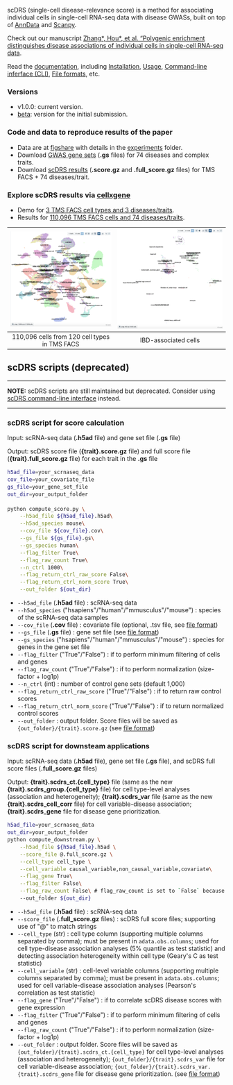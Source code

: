 <!--# scDRS <!-- omit in toc -->

scDRS (single-cell disease-relevance score) is a method for associating individual cells in single-cell RNA-seq data with disease GWASs, built on top of [AnnData](https://anndata.readthedocs.io/en/latest/) and [Scanpy](https://scanpy.readthedocs.io/en/stable/). 

Check out our manuscript [Zhang*, Hou*, et al. “Polygenic enrichment distinguishes disease associations of individual cells in single-cell RNA-seq data](https://www.biorxiv.org/content/10.1101/2021.09.24.461597v1).

Read the [documentation](https://martinjzhang.github.io/scDRS/), including [Installation](https://martinjzhang.github.io/scDRS/index.html#installation), [Usage](https://martinjzhang.github.io/scDRS/index.html#usage), [Command-line inferface (CLI)](https://martinjzhang.github.io/scDRS/reference_cli.html#), [File formats](https://martinjzhang.github.io/scDRS/file_format.html), etc. 

### Versions
- v1.0.0: current version. 
- [beta](https://github.com/martinjzhang/scDRS/tree/v0.1): version for the initial submission.


### Code and data to reproduce results of the paper
- Data are at [figshare](https://figshare.com/projects/Single-cell_Disease_Relevance_Score_scDRS_/118902) with details in the [experiments](./experiments) folder.
- Download [GWAS gene sets](https://figshare.com/articles/dataset/scDRS_data_release_092121/16664080?file=30853708) (**.gs** files) for 74 diseases and complex traits.
- Download [scDRS results](https://figshare.com/articles/dataset/scDRS_data_release_092121_score_file_tmsfacs/16664077) (**.score.gz** and **.full_score.gz** files) for TMS FACS + 74 diseases/trait.

### Explore scDRS results via [cellxgene](https://chanzuckerberg.github.io/cellxgene/)
- Demo for [3 TMS FACS cell types and 3 diseases/traits](https://scdrs-demo.herokuapp.com/).
- Results for [110,096 TMS FACS cells and 74 diseases/traits](https://scdrs-tms-facs.herokuapp.com/).

| <img src="./docs/images/cellxgene.tmsfacs.png" alt="cellxgene" style="width:100%"> | <img src="./docs/images/cellxgene.tmsfacs_ibd.png" alt="cellxgene" style="width:100%"> |
| :--------------------------------------------------------------------------------: | :------------------------------------------------------------------------------------: |
|                   110,096 cells from 120 cell types in TMS FACS                    |                                  IBD-associated cells                                  |


<!--# Table of contents <!-- omit in toc -->
<!-- - [Installation](#installation)
- [Within python scDRS demo](#within-python-scdrs-demo)
- [Command line interface for scDRS score calculation](#command-line-interface-for-scdrs-score-calculation)
- [Command line interface for scDRS downsteam applications](#command-line-interface-for-scdrs-downsteam-applications)
- [File formats](#file-formats)
  - [scDRS input files](#scdrs-input-files)
  - [scDRS output files](#scdrs-output-files)
 -->
 
<!---
# Installation
Install from github:
```sh
git clone https://github.com/martinjzhang/scDRS.git
cd scDRS; pip install -e .
# Current version under development; switch to submission version
# https://github.com/martinjzhang/scDRS/releases/tag/v0.1
git checkout -b initial_submission v0.1 
```

Quick test:
```sh
python -m pytest tests/test_scdrs.py -p no:warnings
```

Install from PyPI (coming soon)
-->


<!---
# Within python scDRS demo 

We attach a toy example as follows, see [Documentation](https://martinjzhang.github.io/scDRS/reference.html) for detailed information.

```python
import os
import pandas as pd
from anndata import read_h5ad
import scdrs

# Load data
DATA_PATH = scdrs.__path__[0]
adata = read_h5ad(os.path.join(DATA_PATH, "data/toydata_mouse.h5ad"))
df_gs = pd.read_csv(os.path.join(DATA_PATH, "data/toydata_mouse.gs"), sep="\t")

# Compute scDRS gene-level and cell-level statistics
scdrs.method.compute_stats(adata)

# Compute scDRS results
gene_list = df_gs["GENESET"].values[0].split(",")
df_res = scdrs.method.score_cell(adata, gene_list)
print(df_res.iloc[:4])
```

The expected output is (see below for format of **.score.gz** file):
  |                 index                 | raw_score | norm_score | mc_pval  |   pval   | nlog10_pval |  zscore  |
  | :-----------------------------------: | :-------: | :--------: | :------: | :------: | :---------: | :------: |
  |      N1.MAA000586.3_8_M.1.1-1-1       | 5.495287  |  4.136498  | 0.001996 | 0.000067 |  4.176120   | 3.820235 |
  |       F10.D041911.3_8_M.1.1-1-1       | 5.507245  |  4.878401  | 0.001996 | 0.000067 |  4.176120   | 3.820235 |
  | A17_B002755_B007347_S17.mm10-plus-7-0 | 5.379276  |  3.338063  | 0.003992 | 0.000800 |  3.096939   | 3.155926 |
  |    C22_B003856_S298_L004.mus-2-0-1    | 5.443514  |  4.537418  | 0.001996 | 0.000067 |  4.176120   | 3.820235 |
-->


## scDRS scripts (deprecated) 
---
**NOTE:** scDRS scripts are still maintained but deprecated. Consider using [scDRS command-line interface](https://martinjzhang.github.io/scDRS/reference_cli.html) instead.

---

### scDRS script for score calculation 
Input: scRNA-seq data (**.h5ad** file) and gene set file (**.gs** file)

Output: scDRS score file (**{trait}.score.gz** file) and full score file (**{trait}.full_score.gz** file) for each trait in the **.gs** file

```sh
h5ad_file=your_scrnaseq_data
cov_file=your_covariate_file
gs_file=your_gene_set_file
out_dir=your_output_folder

python compute_score.py \
    --h5ad_file ${h5ad_file}.h5ad\
    --h5ad_species mouse\
    --cov_file ${cov_file}.cov\
    --gs_file ${gs_file}.gs\
    --gs_species human\
    --flag_filter True\
    --flag_raw_count True\
    --n_ctrl 1000\
    --flag_return_ctrl_raw_score False\
    --flag_return_ctrl_norm_score True\
    --out_folder ${out_dir}
```

- `--h5ad_file` (**.h5ad** file) : scRNA-seq data
- `--h5ad_species` ("hsapiens"/"human"/"mmusculus"/"mouse") : species of the scRNA-seq data samples
- `--cov_file` (**.cov** file) : covariate file (optional, .tsv file, see [file format](https://martinjzhang.github.io/scDRS/file_format.html))
- `--gs_file` (**.gs** file) : gene set file (see [file format](https://martinjzhang.github.io/scDRS/file_format.html))
- `--gs_species` ("hsapiens"/"human"/"mmusculus"/"mouse") : species for genes in the gene set file 
- `--flag_filter` ("True"/"False") : if to perform minimum filtering of cells and genes
- `--flag_raw_count` ("True"/"False") : if to perform normalization (size-factor + log1p)
- `--n_ctrl` (int) : number of control gene sets (default 1,000)
- `--flag_return_ctrl_raw_score` ("True"/"False") : if to return raw control scores
- `--flag_return_ctrl_norm_score` ("True"/"False") : if to return normalized control scores
- `--out_folder` : output folder. Score files will be saved as `{out_folder}/{trait}.score.gz` (see [file format](https://martinjzhang.github.io/scDRS/file_format.html))

### scDRS script for downsteam applications

Input: scRNA-seq data (**.h5ad** file), gene set file (**.gs** file), and scDRS full score files (**.full_score.gz** files)

Output: **{trait}.scdrs_ct.{cell_type}** file (same as the new **{trait}.scdrs_group.{cell_type}** file) for cell type-level analyses (association and heterogeneity); **{trait}.scdrs_var** file (same as the new **{trait}.scdrs_cell_corr** file) for cell variable-disease association; **{trait}.scdrs_gene** file for disease gene prioritization.

```sh
h5ad_file=your_scrnaseq_data
out_dir=your_output_folder
python compute_downstream.py \
    --h5ad_file ${h5ad_file}.h5ad \
    --score_file @.full_score.gz \
    --cell_type cell_type \
    --cell_variable causal_variable,non_causal_variable,covariate\
    --flag_gene True\
    --flag_filter False\
    --flag_raw_count False\ # flag_raw_count is set to `False` because the toy data is already log-normalized, set to `True` if your data is not log-normalized
    --out_folder ${out_dir}
```

- `--h5ad_file` (**.h5ad** file) : scRNA-seq data
- `--score_file` (**.full_score.gz** files) : scDRS full score files; supporting use of "@" to match strings
- `--cell_type` (str) : cell type column (supporting multiple columns separated by comma); must be present in `adata.obs.columns`; used for cell type-disease association analyses (5% quantile as test statistic) and detecting association heterogeneity within cell type (Geary's C as test statistic)
- `--cell_variable` (str) : cell-level variable columns (supporting multiple columns separated by comma); must be present in `adata.obs.columns`; used for cell variable-disease association analyses (Pearson's correlation as test statistic)
- `--flag_gene` ("True"/"False") : if to correlate scDRS disease scores with gene expression
- `--flag_filter` ("True"/"False") : if to perform minimum filtering of cells and genes
- `--flag_raw_count` ("True"/"False") : if to perform normalization (size-factor + log1p)
- `--out_folder` : output folder. Score files will be saved as `{out_folder}/{trait}.scdrs_ct.{cell_type}` for cell type-level analyses (association and heterogeneity); `{out_folder}/{trait}.scdrs_var` file for cell variable-disease association; `{out_folder}/{trait}.scdrs_var.{trait}.scdrs_gene` file for disease gene prioritization. (see [file format](https://martinjzhang.github.io/scDRS/file_format.html))
    

<!---
# File formats
## scDRS input files
**.h5ad** file (scRNA-seq data, compatible with [scanpy](https://scanpy.readthedocs.io/en/stable/index.html))
            
**.cov** file (.tsv file) : covariate file for the scRNA-seq data
- index: cell names, consistent with `adata.obs_names`
- other comlumns: covariate with numerical values

  |          index          | const | n_genes | sex_male |  age  |
  | :---------------------: | :---: | :-----: | :------: | :---: |
  | A10_B000497_B009023_S10 |   1   |  2706   |    1     |  18   |
  | A10_B000756_B007446_S10 |   1   |  3212   |    1     |  18   |
        
**.gs** file (.tsv file) : one can use [precomputed GWAS gene sets](https://figshare.com/articles/dataset/scDRS_data_release_092121/16664080?file=30853708) for 74 diseases and complex traits or [compute gene sets directly from GWAS](docs/compute_magma_gs.md).
- TRAIT: trait name
- GENESET: a comma-separated string of genes 

  |           TRAIT           |         GENESET          |
  | :-----------------------: | :----------------------: |
  |        PASS_HbA1C         |   FN3KRP,FN3K,HK1,GCK    |
  | PASS_MedicationUse_Wu2019 | FTO,SEC16B,ADCY3,DNAJC27 |

## scDRS output files
**{trait}.score.gz** file : scDRS score file
- index: cell names, should be the same as adata.obs_names
- raw_score: raw disease score
- norm_score: normalized disease score
- mc_pval: cell-level MC p-value
- pval: cell-level scDRS p-value
- nlog10_pval: -log10(pval)
- zscore: z-score converted from pval

  |          index          | raw_score | norm_score | mc_pval |  pval   | nlog10_pval | zscore |
  | :---------------------: | :-------: | :--------: | :-----: | :-----: | :---------: | :----: |
  | A10_B000497_B009023_S10 |   0.730   |    7.04    | 0.0476  | 0.00166 |    2.78     |  2.94  |
  | A10_B000756_B007446_S10 |   0.725   |    7.30    | 0.0476  | 0.00166 |    2.78     |  2.94  |
        
**{trait}.full_score.gz** file : scDRS full score file
- All contents of **{trait}.score.gz** file
- ctrl_norm_score_{i_ctrl} : raw control scores (specified by `--flag_return_ctrl_raw_score True`) 
- ctrl_norm_score_{i_ctrl} : normalized control scores (specified by `--flag_return_ctrl_norm_score True`) .

**{trait}.scdrs_ct.{cell_type}** file : cell type-level analysis (association and heterogeneity)
- {trait} : trait name consistent with **{trait}.full_score.gz** file
- {cell_type} : the cell type column in `adata.obs.columns`
- first column: cell types in the `adata.obs` `cell_type` column
- n_cell: number of cells from the cell type
- n_ctrl: number of control gene sets
- assoc_mcp: MC p-value for cell type-disease association
- assoc_mcz: MC z-score for cell type-disease association
- hetero_mcp:  MC p-value for within-cell type heterogeneity in association with disease
- hetero_mcz:  MC z-score for within-cell type heterogeneity in association with disease

  |                 | n_cell | n_ctrl | assoc_mcp  | assoc_mcz  | hetero_mcp | hetero_mcz |
  | :-------------: | :----: | :----: | :--------: | :--------: | :--------: | :--------: |
  |   causal_cell   |  10.0  |  20.0  | 0.04761905 | 12.297529  |    1.0     |    1.0     |
  | non_causal_cell |  20.0  |  20.0  | 0.9047619  | -1.1364214 |    1.0     |    1.0     |

**{trait}.scdrs_var** file : cell-level variable analysis (association to disease)
- {trait} : trait name consistent with **{trait}.full_score.gz** file
- first column: all cell-level variables (specified in `--cell_variable`)
- n_ctrl: number of control gene sets
- corr_mcp: MC p-value for cell-level variable association with disease
- corr_mcz: MC z-score for cell-level variable association with disease

  |                     | n_ctrl |  corr_mcp  | corr_mcz  |
  | :-----------------: | :----: | :--------: | :-------: |
  |   causal_variable   |  20.0  | 0.04761905 | 3.4574268 |
  | non_causal_variable |  20.0  | 0.23809524 | 0.8974108 |
  |      covariate      |  20.0  | 0.1904762  | 1.1220891 |

**{trait}.scdrs_gene** file : correlation of gene expression with scDRS disease score
- {trait} : trait name consistent with **{trait}.full_score.gz** file
- first column: genes in `adata.var_names`
- CORR: correlation with scDRS disease score across all cells in adata
- RANK: correlation of correlation across genes

  |  index   | CORR  | RANK  |
  | :------: | :---: | :---: |
  | Serping1 | 0.314 |   0   |
  |   Lmna   | 0.278 |   1   |

-->
